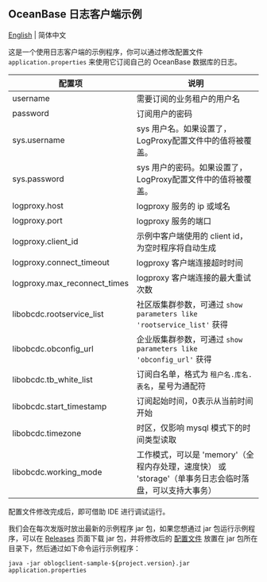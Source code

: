 OceanBase 日志客户端示例
--------------------

[English](README.md) | 简体中文

这是一个使用日志客户端的示例程序，你可以通过修改配置文件 `application.properties` 来使用它订阅自己的 OceanBase 数据库的日志。

| 配置项                          | 说明                                                            |
|------------------------------|---------------------------------------------------------------|
| username                     | 需要订阅的业务租户的用户名                                                 |
| password                     | 订阅用户的密码                                                       |
| sys.username                 | sys 用户名。如果设置了，LogProxy配置文件中的值将被覆盖。                            |
| sys.password                 | sys 用户的密码。如果设置了，LogProxy配置文件中的值将被覆盖。                          |
| logproxy.host                | logproxy 服务的 ip 或域名                                           |
| logproxy.port                | logproxy 服务的端口                                                |
| logproxy.client_id           | 示例中客户端使用的 client id，为空时程序将自动生成                                |
| logproxy.connect_timeout     | logproxy 客户端连接超时时间                                            |
| logproxy.max_reconnect_times | logproxy 客户端连接的最大重试次数                                         |
| libobcdc.rootservice_list    | 社区版集群参数，可通过 `show parameters like 'rootservice_list'` 获得      |
| libobcdc.obconfig_url        | 企业版集群参数，可通过 `show parameters like 'obconfig_url'` 获得          |
| libobcdc.tb_white_list       | 订阅白名单，格式为 `租户名.库名.表名`，星号为通配符                                  |
| libobcdc.start_timestamp     | 订阅起始时间，0表示从当前时间开始                                             |
| libobcdc.timezone            | 时区，仅影响 mysql 模式下的时间类型读取                                       |
| libobcdc.working_mode        | 工作模式，可以是 'memory'（全程内存处理，速度快） 或 'storage'（单事务日志会临时落盘，可以支持大事务） |

配置文件修改完成后，即可借助 IDE 进行调试运行。

我们会在每次发版时放出最新的示例程序 jar 包，如果您想通过 jar 包运行示例程序，可以在 [Releases](https://github.com/oceanbase/oblogclient/releases) 页面下载 jar 包，并将修改后的 [配置文件](./src/main/resources/application.properties) 放置在 jar 包所在目录下，然后通过如下命令运行示例程序：

```shell
java -jar oblogclient-sample-${project.version}.jar application.properties
```
